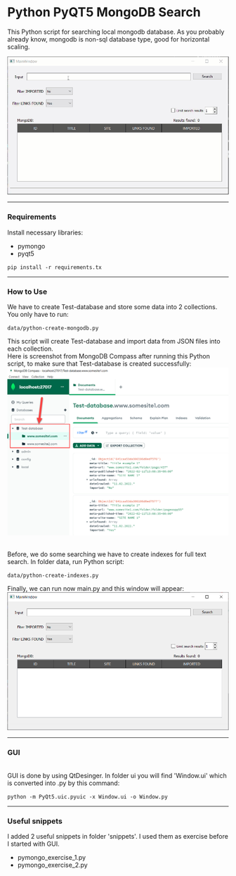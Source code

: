 # **Python PyQT5 MongoDB Search**
This Python script for searching local mongodb database. As you probably already know, mongodb is non-sql database type, good for horizontal scaling.

![GIF animation](/img/animation.gif)

----
### **Requirements**
Install necessary libraries:
- pymongo
- pyqt5
```
pip install -r requirements.tx
```

---

### **How to Use**
We have to create Test-database and store some data into 2 collections.
You only have to run:
```
data/python-create-mongodb.py
```
This script will create Test-database and import data from JSON files into each collection.
</br>Here is screenshot from MongoDB Compass after running this Python script, to make sure that Test-database is created successfully:
</br>![compass](/img/image-1.png)

</br>Before, we do some searching we have to create indexes for full text search.
In folder data, run Python script:
```
data/python-create-indexes.py
```
Finally, we can run now main.py and this window will appear:
</br>![compass](/img/image-2.png)

---

### **GUI**
</br>GUI is done by using QtDesinger. In folder ui you will find 'Window.ui' which is converted into .py by this command:
```
python -m PyQt5.uic.pyuic -x Window.ui -o Window.py
```

---

### **Useful snippets**
I added 2 useful snippets in folder 'snippets'. I used them as exercise before I started with GUI.
- pymongo_exercise_1.py
- pymongo_exercise_2.py